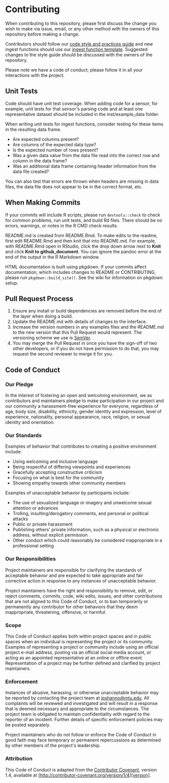 # Contributing

When contributing to this repository, please first discuss the change you wish to make via issue,
email, or any other method with the owners of this repository before making a change.

Contributors should follow our [code style and practices guide](https://github.com/jpshanno/ingestr/wiki/Coding-Practices) and new ingest functions should use our [ingest function template](https://github.com/jpshanno/ingestr/wiki/Example-Ingest-Script). Suggested changes to the style guide should be discussed with the owners of the repository.  

Please note we have a code of conduct; please follow it in all your interactions with the project.

## Unit Tests

Code should have unit test coverage. When adding code for a sensor, for example, unit tests for that sensor's parsing code and at least one representative dataset should be included in the inst/example_data folder.

When writing unit tests for ingest functions, consider testing for these items in the resulting data frame.

* Are expected columns present?
* Are columns of the expected data type?
* Is the expected number of rows present?
* Was a given data value from the data file read into the correct row and column in the data frame?
* Was an additional data frame containing header information from the data file created?

You can also test that errors are thrown when headers are missing in data files, the data file does not appear to be in the correct format, etc.

## When Making Commits

If your commits will include R scripts, please run `devtools::check` to check for common problems, run unit tests, and build Rd files.  There should be no errors, warnings, or notes in the R CMD check results.

README.md is created from README.Rmd. To make edits to the readme, first edit README.Rmd and then knit that into README.md.  For example, with README.Rmd open in RStudio, click the drop down arrow next to **Knit** and click **Knit to github_document**.  You can ignore the pandoc error at the end of the output in the R Markdown window.

HTML documentation is built using pkgdown. If your commits affect documentation,
which includes changes to README or CONTRIBUTING, please run `pkgdown::build_site()`.  See the wiki for information on pkgdown
setup.

## Pull Request Process

1. Ensure any install or build dependencies are removed before the end of the layer when doing a
   build.
2. Update the README.md with details of changes to the interface.
3. Increase the version numbers in any examples files and the README.md to the new version that this
   Pull Request would represent. The versioning scheme we use is [SemVer](http://semver.org/).
4. You may merge the Pull Request in once you have the sign-off of two other developers, or if you 
   do not have permission to do that, you may request the second reviewer to merge it for you.

## Code of Conduct

### Our Pledge

In the interest of fostering an open and welcoming environment, we as
contributors and maintainers pledge to make participation in our project and
our community a harassment-free experience for everyone, regardless of age, body
size, disability, ethnicity, gender identity and expression, level of experience,
nationality, personal appearance, race, religion, or sexual identity and
orientation.

### Our Standards

Examples of behavior that contributes to creating a positive environment
include:

* Using welcoming and inclusive language
* Being respectful of differing viewpoints and experiences
* Gracefully accepting constructive criticism
* Focusing on what is best for the community
* Showing empathy towards other community members

Examples of unacceptable behavior by participants include:

* The use of sexualized language or imagery and unwelcome sexual attention or
advances
* Trolling, insulting/derogatory comments, and personal or political attacks
* Public or private harassment
* Publishing others' private information, such as a physical or electronic
  address, without explicit permission
* Other conduct which could reasonably be considered inappropriate in a
  professional setting

### Our Responsibilities

Project maintainers are responsible for clarifying the standards of acceptable
behavior and are expected to take appropriate and fair corrective action in
response to any instances of unacceptable behavior.

Project maintainers have the right and responsibility to remove, edit, or
reject comments, commits, code, wiki edits, issues, and other contributions
that are not aligned to this Code of Conduct, or to ban temporarily or
permanently any contributor for other behaviors that they deem inappropriate,
threatening, offensive, or harmful.

### Scope

This Code of Conduct applies both within project spaces and in public spaces
when an individual is representing the project or its community. Examples of
representing a project or community include using an official project e-mail
address, posting via an official social media account, or acting as an appointed
representative at an online or offline event. Representation of a project may be
further defined and clarified by project maintainers.

### Enforcement

Instances of abusive, harassing, or otherwise unacceptable behavior may be
reported by contacting the project team at jpshanno@mtu.edu. All
complaints will be reviewed and investigated and will result in a response that
is deemed necessary and appropriate to the circumstances. The project team is
obligated to maintain confidentiality with regard to the reporter of an incident.
Further details of specific enforcement policies may be posted separately.

Project maintainers who do not follow or enforce the Code of Conduct in good
faith may face temporary or permanent repercussions as determined by other
members of the project's leadership.

### Attribution

This Code of Conduct is adapted from the [Contributor Covenant][homepage], version 1.4,
available at [http://contributor-covenant.org/version/1/4][version].

[homepage]: http://contributor-covenant.org
[version]: http://contributor-covenant.org/version/1/4/
